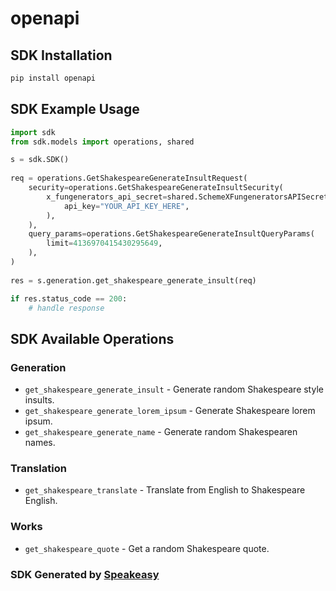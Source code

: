 # openapi

<!-- Start SDK Installation -->
## SDK Installation

```bash
pip install openapi
```
<!-- End SDK Installation -->

## SDK Example Usage
<!-- Start SDK Example Usage -->
```python
import sdk
from sdk.models import operations, shared

s = sdk.SDK()
    
req = operations.GetShakespeareGenerateInsultRequest(
    security=operations.GetShakespeareGenerateInsultSecurity(
        x_fungenerators_api_secret=shared.SchemeXFungeneratorsAPISecret(
            api_key="YOUR_API_KEY_HERE",
        ),
    ),
    query_params=operations.GetShakespeareGenerateInsultQueryParams(
        limit=4136970415430295649,
    ),
)
    
res = s.generation.get_shakespeare_generate_insult(req)

if res.status_code == 200:
    # handle response
```
<!-- End SDK Example Usage -->

<!-- Start SDK Available Operations -->
## SDK Available Operations

### Generation

* `get_shakespeare_generate_insult` - Generate random Shakespeare style insults.
* `get_shakespeare_generate_lorem_ipsum` - Generate Shakespeare lorem ipsum.
* `get_shakespeare_generate_name` - Generate random Shakespearen names.

### Translation

* `get_shakespeare_translate` - Translate from English to Shakespeare English.

### Works

* `get_shakespeare_quote` - Get a random Shakespeare quote.

<!-- End SDK Available Operations -->

### SDK Generated by [Speakeasy](https://docs.speakeasyapi.dev/docs/using-speakeasy/client-sdks)

